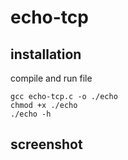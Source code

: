 # echo-tcp
## installation
compile and run file
```
gcc echo-tcp.c -o ./echo
chmod +x ./echo
./echo -h
```
## screenshot
